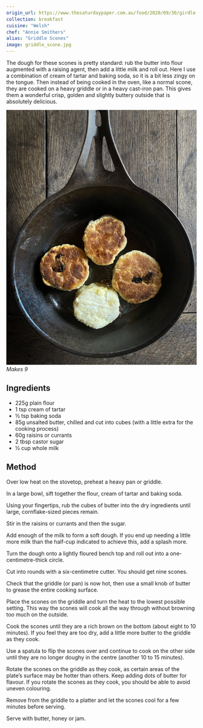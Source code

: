 ```yaml
---
origin_url: https://www.thesaturdaypaper.com.au/food/2020/09/30/girdle-scones/159983280010393
collection: breakfast
cuisine: "Welsh"
chef: "Annie Smithers"
alias: "Griddle Scones"
image: griddle_scone.jpg
---
```

The dough for these scones is pretty standard: rub the butter into flour augmented with a raising agent, then add a little milk and roll out. Here I use a combination of cream of tartar and baking soda, so it is a bit less zingy on the tongue. Then instead of being cooked in the oven, like a normal scone, they are cooked on a heavy griddle or in a heavy cast-iron pan. This gives them a wonderful crisp, golden and slightly buttery outside that is absolutely delicious.

![Griddle Scones](/assets/griddle_scone.jpg)
_Makes 9_

## Ingredients
* 225g plain flour
* 1 tsp cream of tartar
* ½ tsp baking soda
* 85g unsalted butter, chilled and cut into cubes (with a little extra for the cooking process)
* 60g raisins or currants
* 2 tbsp castor sugar
* ½ cup whole milk

## Method

Over low heat on the stovetop, preheat a heavy pan or griddle.

In a large bowl, sift together the flour, cream of tartar and baking soda.

Using your fingertips, rub the cubes of butter into the dry ingredients until large, cornflake-sized pieces remain.

Stir in the raisins or currants and then the sugar.

Add enough of the milk to form a soft dough. If you end up needing a little more milk than the half-cup indicated to achieve this, add a splash more.

Turn the dough onto a lightly floured bench top and roll out into a one-centimetre-thick circle.

Cut into rounds with a six-centimetre cutter. You should get nine scones.

Check that the griddle (or pan) is now hot, then use a small knob of butter to grease the entire cooking surface.

Place the scones on the griddle and turn the heat to the lowest possible setting. This way the scones will cook all the way through without browning too much on the outside.

Cook the scones until they are a rich brown on the bottom (about eight to 10 minutes). If you feel they are too dry, add a little more butter to the griddle as they cook.

Use a spatula to flip the scones over and continue to cook on the other side until they are no longer doughy in the centre (another 10 to 15 minutes).

Rotate the scones on the griddle as they cook, as certain areas of the plate’s surface may be hotter than others. Keep adding dots of butter for flavour. If you rotate the scones as they cook, you should be able to avoid uneven colouring.

Remove from the griddle to a platter and let the scones cool for a few minutes before serving.

Serve with butter, honey or jam.
